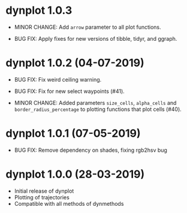 # dynplot 1.0.3

 * MINOR CHANGE: Add `arrow` parameter to all plot functions.
 
 * BUG FIX: Apply fixes for new versions of tibble, tidyr, and ggraph.

# dynplot 1.0.2 (04-07-2019) 

 * BUG FIX: Fix weird ceiling warning.
 
 * BUG FIX: Fix for new select waypoints (#41).
 
 * MINOR CHANGE: Added parameters `size_cells`, `alpha_cells` and 
   `border_radius_percentage` to plotting functions that plot cells (#40).

# dynplot 1.0.1 (07-05-2019)

 * BUG FIX: Remove dependency on shades, fixing rgb2hsv bug

# dynplot 1.0.0 (28-03-2019)

 * Initial release of dynplot
 * Plotting of trajectories
 * Compatible with all methods of dynmethods

